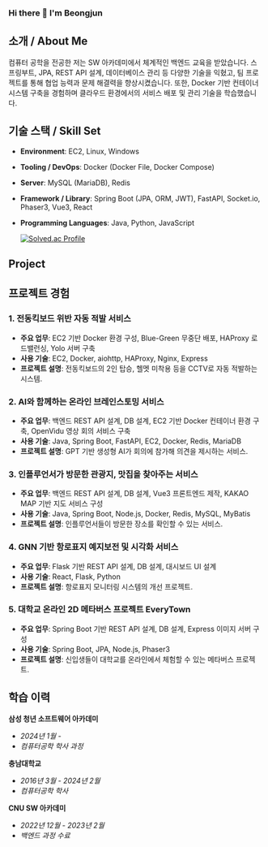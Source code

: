 ### Hi there 👋 I'm Beongjun

## 소개 / About Me
컴퓨터 공학을 전공한 저는 SW 아카데미에서 체계적인 백엔드 교육을 받았습니다. 스프링부트, JPA, REST API 설계, 데이터베이스 관리 등 다양한 기술을 익혔고, 팀 프로젝트를 통해 협업 능력과 문제 해결력을 향상시켰습니다. 또한, Docker 기반 컨테이너 시스템 구축을 경험하며 클라우드 환경에서의 서비스 배포 및 관리 기술을 학습했습니다.

## 기술 스택 / Skill Set
- **Environment**: EC2, Linux, Windows
- **Tooling / DevOps**: Docker (Docker File, Docker Compose)
- **Server**: MySQL (MariaDB), Redis
- **Framework / Library**: Spring Boot (JPA, ORM, JWT), FastAPI, Socket.io, Phaser3, Vue3, React
- **Programming Languages**: Java, Python, JavaScript

  [![Solved.ac Profile](http://mazassumnida.wtf/api/v2/generate_badge?boj=tr0568)](https://solved.ac/tr0568/)


## Project


## 프로젝트 경험

### 1. 전동킥보드 위반 자동 적발 서비스
- **주요 업무**: EC2 기반 Docker 환경 구성, Blue-Green 무중단 배포, HAProxy 로드밸런싱, Yolo 서버 구축
- **사용 기술**: EC2, Docker, aiohttp, HAProxy, Nginx, Express
- **프로젝트 설명**: 전동킥보드의 2인 탑승, 헬멧 미착용 등을 CCTV로 자동 적발하는 시스템.

### 2. AI와 함께하는 온라인 브레인스토밍 서비스
- **주요 업무**: 백엔드 REST API 설계, DB 설계, EC2 기반 Docker 컨테이너 환경 구축, OpenVidu 영상 회의 서비스 구축
- **사용 기술**: Java, Spring Boot, FastAPI, EC2, Docker, Redis, MariaDB
- **프로젝트 설명**: GPT 기반 생성형 AI가 회의에 참가해 의견을 제시하는 서비스.

### 3. 인플루언서가 방문한 관광지, 맛집을 찾아주는 서비스
- **주요 업무**: 백엔드 REST API 설계, DB 설계, Vue3 프론트엔드 제작, KAKAO MAP 기반 지도 서비스 구성
- **사용 기술**: Java, Spring Boot, Node.js, Docker, Redis, MySQL, MyBatis
- **프로젝트 설명**: 인플루언서들이 방문한 장소를 확인할 수 있는 서비스.

### 4. GNN 기반 항로표지 예지보전 및 시각화 서비스
- **주요 업무**: Flask 기반 REST API 설계, DB 설계, 대시보드 UI 설계
- **사용 기술**: React, Flask, Python
- **프로젝트 설명**: 항로표지 모니터링 시스템의 개선 프로젝트.

### 5. 대학교 온라인 2D 메타버스 프로젝트 EveryTown
- **주요 업무**: Spring Boot 기반 REST API 설계, DB 설계, Express 이미지 서버 구성
- **사용 기술**: Spring Boot, JPA, Node.js, Phaser3
- **프로젝트 설명**: 신입생들이 대학교를 온라인에서 체험할 수 있는 메타버스 프로젝트.
  
## 학습 이력

**삼성 청년 소프트웨어 아카데미**
- *2024년 1월 -*
- *컴퓨터공학 학사 과정*

**충남대학교**
- *2016년 3월 - 2024년 2월*
- *컴퓨터공학 학사*

**CNU SW 아카데미**
- *2022년 12월 - 2023년 2월*
- *백엔드 과정 수료*

